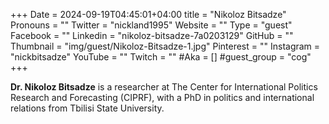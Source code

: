 +++
Date = 2024-09-19T04:45:01+04:00
title = "Nikoloz Bitsadze"
Pronouns = ""
Twitter = "nickland1995"
Website = ""
Type = "guest"
Facebook = ""
Linkedin = "nikoloz-bitsadze-7a0203129"
GitHub = ""
Thumbnail = "img/guest/Nikoloz-Bitsadze-1.jpg"
Pinterest = ""
Instagram = "nickbitsadze"
YouTube = ""
Twitch = ""
#Aka = []
#guest_group = "cog"
+++

__Dr. Nikoloz Bitsadze__ is a researcher at The Center for International Politics Research and Forecasting (CIPRF), with a PhD in politics and international relations from Tbilisi State University.
